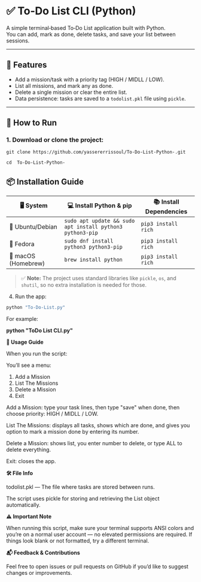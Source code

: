 # ✅ To‑Do List CLI (Python)

A simple terminal‑based To‑Do List application built with Python.  
You can add, mark as done, delete tasks, and save your list between sessions.

---

## 🧩 Features

- Add a mission/task with a priority tag (HIGH / MIDLL / LOW).  
- List all missions, and mark any as done.  
- Delete a single mission or clear the entire list.  
- Data persistence: tasks are saved to a `todolist.pkl` file using `pickle`.

---

## 🚀 How to Run

### 1. Download or clone the project:

``
git clone https://github.com/yassererrissoul/To-Do-List-Python-.git
``

``
cd  To-Do-List-Python-
``

## 📦 Installation Guide

| 🖥️ System        | 💻 Install Python & pip                              | 📚 Install Dependencies             |
|------------------|------------------------------------------------------|-------------------------------------|
| 🐧 Ubuntu/Debian | `sudo apt update && sudo apt install python3 python3-pip` | `pip3 install rich`                |
| 🧢 Fedora         | `sudo dnf install python3 python3-pip`                   | `pip3 install rich`                |
| 🍎 macOS (Homebrew) | `brew install python`                                 | `pip3 install rich`                |

> ✅ **Note:** The project uses standard libraries like `pickle`, `os`, and `shutil`, so no extra installation is needed for those.

4. Run the app:

```bash
python "To-Do-List.py"
```

For example:

**python "ToDo List CLI.py"**


**📝 Usage Guide**

When you run the script:

You’ll see a menu:

1. Add a Mission  
2. List The Missions  
3. Delete a Mission  
4. Exit


Add a Mission: type your task lines, then type "save" when done, then choose priority: HIGH / MIDLL / LOW.

List The Missions: displays all tasks, shows which are done, and gives you option to mark a mission done by entering its number.

Delete a Mission: shows list, you enter number to delete, or type ALL to delete everything.

Exit: closes the app.

**🛠️ File Info**

todolist.pkl — The file where tasks are stored between runs.

The script uses pickle for storing and retrieving the List object automatically.

**⚠️ Important Note**

When running this script, make sure your terminal supports ANSI colors and you’re on a normal user account — no elevated permissions are required.
If things look blank or not formatted, try a different terminal.

**📬 Feedback & Contributions**

Feel free to open issues or pull requests on GitHub if you’d like to suggest changes or improvements.
